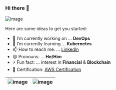 ### Hi there 👋

![image](https://avatars.githubusercontent.com/u/44488127?v=4)

Here are some ideas to get you started:
- 🔭 I’m currently working on ... **DevOps**
- 🌱 I’m currently learning ... **Kubernetes**
- 📫 How to reach me: ... [LinkedIn](https://www.linkedin.com/in/kelvin-lee97/)
- 😄 Pronouns: ... **He/Him**
- ⚡ Fun fact: ... interest in **Financial** & **Blockchain**
- 📜 Certification: [AWS Certification](https://www.credly.com/users/kelvin-lee-97)

| ![image](https://images.credly.com/size/680x680/images/0e284c3f-5164-4b21-8660-0d84737941bc/image.png) | ![image](https://images.credly.com/size/680x680/images/00634f82-b07f-4bbd-a6bb-53de397fc3a6/image.png) |
| -------------------------- |:--------------------------:|
